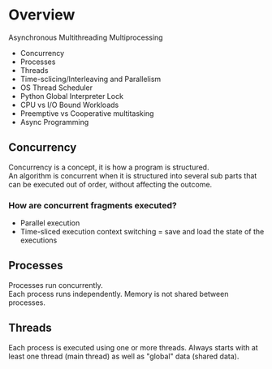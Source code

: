 # Overview

Asynchronous
Multithreading
Multiprocessing

- Concurrency
- Processes
- Threads
- Time-sclicing/Interleaving and Parallelism
- OS Thread Scheduler
- Python Global Interpreter Lock
- CPU vs I/O Bound Workloads
- Preemptive vs Cooperative multitasking
- Async Programming

## Concurrency
Concurrency is a concept, it is how a program is structured.  
An algorithm is concurrent when it is structured into several sub parts that can be executed out of order, without affecting the outcome.  

### How are concurrent fragments executed?
- Parallel execution
- Time-sliced execution
	context switching = save and load the state of the executions

## Processes
Processes run concurrently.  
Each process runs independently. Memory is not shared between processes.  

## Threads
Each process is executed using one or more threads. Always starts with at least one thread (main thread) as well as "global" data (shared data).  
